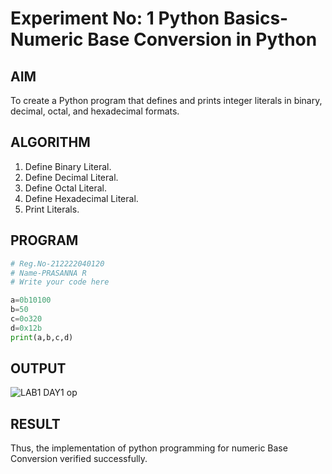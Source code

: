 # Experiment No: 1 Python Basics- Numeric Base Conversion in Python

## AIM  
To create a Python program that defines and prints integer literals in binary, decimal, octal, and hexadecimal formats.

## ALGORITHM  
1. Define Binary Literal.
2. Define Decimal Literal.
3. Define Octal Literal.
4. Define Hexadecimal Literal.
5. Print Literals.
   
## PROGRAM
```python
# Reg.No-212222040120
# Name-PRASANNA R
# Write your code here

a=0b10100
b=50
c=0o320
d=0x12b
print(a,b,c,d)
```
## OUTPUT

![LAB1 DAY1 op](https://github.com/user-attachments/assets/d623dc5a-4af8-45c6-b7e2-69ed61fc1a1d)


## RESULT
Thus, the implementation of python programming for numeric Base Conversion verified successfully.
